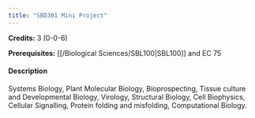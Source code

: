 ```yaml
---
title: "SBD301 Mini Project"
---
```

**Credits:** 3 (0-0-6)

**Prerequisites:** [[/Biological Sciences/SBL100|SBL100]] and EC 75

#### Description
Systems Biology, Plant Molecular Biology, Bioprospecting, Tissue culture and Developmental Biology, Virology, Structural Biology, Cell Biophysics, Cellular Signalling, Protein folding and misfolding, Computational Biology.